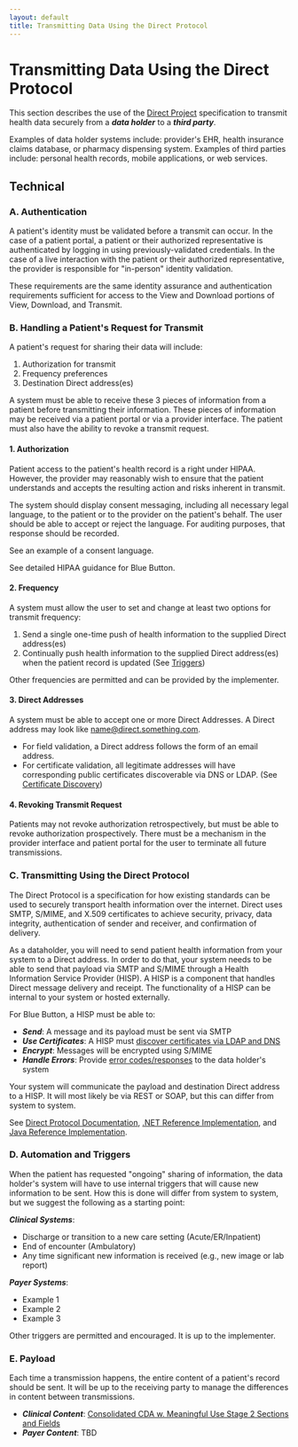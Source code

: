 ```yaml
---
layout: default
title: Transmitting Data Using the Direct Protocol
---
```


# Transmitting Data Using the Direct Protocol

This section describes the use of the [Direct Project](http://directproject.org) specification to transmit health data securely from a ***data holder*** to a ***third party***.

Examples of data holder systems include: provider's EHR, health insurance claims database, or pharmacy dispensing system. Examples of third parties include: personal health records, mobile applications, or web services.

## Technical

### A. Authentication
A patient's identity must be validated before a transmit can occur. In the case of a patient portal, a patient or their authorized representative is authenticated by logging in using previously-validated credentials. In the case of a live interaction with the patient or their authorized representative, the provider is responsible for "in-person" identity validation.

These requirements are the same identity assurance and authentication requirements sufficient for access to the View and Download portions of View, Download, and Transmit. 

### B. Handling a Patient's Request for Transmit

A patient's request for sharing their data will include:

1. Authorization for transmit
2. Frequency preferences
3. Destination Direct address(es) 

A system must be able to receive these 3 pieces of information from a patient before transmitting their information. These pieces of information may be received via a patient portal or via a provider interface. The patient must also have the ability to revoke a transmit request.

#### 1. Authorization 
Patient access to the patient's health record is a right under HIPAA. However, the provider may reasonably wish to ensure that the patient understands and accepts the resulting action and risks inherent in transmit.

The system should display consent messaging, including all necessary legal language, to the patient or to the provider on the patient's behalf. The user should be able to accept or reject the language. For auditing purposes, that response should be recorded.

See an example of a consent language.

See detailed HIPAA guidance for Blue Button.

#### 2. Frequency

A system must allow the user to set and change at least two options for transmit frequency:

1. Send a single one-time push of health information to the supplied Direct address(es)
2. Continually push health information to the supplied Direct address(es) when the patient record is updated (See [Triggers](#))

Other frequencies are permitted and can be provided by the implementer.

#### 3. Direct Addresses

A system must be able to accept one or more Direct Addresses. A Direct address may look like name@direct.something.com. 

- For field validation, a Direct address follows the form of an email address.
- For certificate validation, all legitimate addresses will have corresponding public certificates discoverable via DNS or LDAP. (See [Certificate Discovery](#))

#### 4. Revoking Transmit Request

Patients may not revoke authorization retrospectively, but must be able to revoke authorization prospectively. There must be a mechanism in the provider interface and patient portal for the user to terminate all future transmissions.

### C. Transmitting Using the Direct Protocol

The Direct Protocol is a specification for how existing standards can be used to securely transport health information over the internet. Direct uses SMTP, S/MIME, and X.509 certificates to achieve security, privacy, data integrity, authentication of sender and receiver, and confirmation of delivery.

As a dataholder, you will need to send patient health information from your system to a Direct address. In order to do that, your system needs to be able to send that payload via SMTP and S/MIME through a Health Information Service Provider (HISP). A HISP is a component that handles Direct message delivery and receipt. The functionality of a HISP can be internal to your system or hosted externally. 

For Blue Button, a HISP must be able to:
- ***Send***: A message and its payload must be sent via SMTP
- ***Use Certificates***: A HISP must [discover certificates via LDAP and DNS](https://docs.google.com/document/d/1igDpIizm7CTfV-fUw_1EnrCUGIljFEgLPRHpgK5iaec/edit)
- ***Encrypt***: Messages will be encrypted using S/MIME
- ***Handle Errors***: Provide [error codes/responses](http://wiki.directproject.org/file/view/Implementation+Guide+for+Delivery+Notification+in+Direct+2012060601.pdf/343915016/Implementation%20Guide%20for%20Delivery%20Notification%20in%20Direct%202012060601.pdf) to the data holder's system

Your system will communicate the payload and destination Direct address to a HISP. It will most likely be via REST or SOAP, but this can differ from system to system.


See [Direct Protocol Documentation](http://wiki.directproject.org/Documentation+Library), [.NET Reference Implementation](http://wiki.directproject.org/CSharp+Reference+Implementation), and [Java Reference Implementation](http://wiki.directproject.org/Java+Reference+Implementation).

### D. Automation and Triggers

When the patient has requested "ongoing" sharing of information, the data holder's system will have to use internal triggers that will cause new information to be sent. How this is done will differ from system to system, but we suggest the following as a starting point:

***Clinical Systems***:
- Discharge or transition to a new care setting (Acute/ER/Inpatient)
- End of encounter (Ambulatory)
- Any time significant new information is received (e.g., new image or lab report)

***Payer Systems***:
- Example 1
- Example 2
- Example 3

Other triggers are permitted and encouraged. It is up to the implementer.

### E. Payload

Each time a transmission happens, the entire content of a patient's record should be sent. It will be up to the receiving party to manage the differences in content between transmissions.

- ***Clinical Content***: [Consolidated CDA w. Meaningful Use Stage 2 Sections and Fields](healthrecords.html)
- ***Payer Content***: TBD


